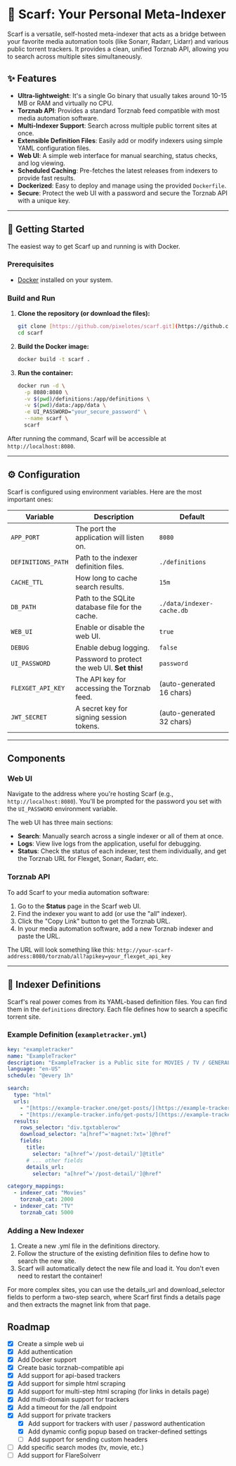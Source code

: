 # 🧣 Scarf: Your Personal Meta-Indexer

Scarf is a versatile, self-hosted meta-indexer that acts as a bridge between your favorite media automation tools (like Sonarr, Radarr, Lidarr) and various public torrent trackers. 
It provides a clean, unified Torznab API, allowing you to search across multiple sites simultaneously.

## ✨ Features

* **Ultra-lightweight**: It's a single Go binary that usually takes around 10-15 MB or RAM and virtually no CPU.
* **Torznab API**: Provides a standard Torznab feed compatible with most media automation software.
* **Multi-Indexer Support**: Search across multiple public torrent sites at once.
* **Extensible Definition Files**: Easily add or modify indexers using simple YAML configuration files.
* **Web UI**: A simple web interface for manual searching, status checks, and log viewing.
* **Scheduled Caching**: Pre-fetches the latest releases from indexers to provide fast results.
* **Dockerized**: Easy to deploy and manage using the provided `Dockerfile`.
* **Secure**: Protect the web UI with a password and secure the Torznab API with a unique key.

---

## 🚀 Getting Started

The easiest way to get Scarf up and running is with Docker.

### Prerequisites

* [Docker](https://docs.docker.com/get-docker/) installed on your system.

### Build and Run

1.  **Clone the repository (or download the files):**
    ```bash
    git clone [https://github.com/pixelotes/scarf.git](https://github.com/pixelotes/scarf.git)
    cd scarf
    ```

2.  **Build the Docker image:**
    ```bash
    docker build -t scarf .
    ```

3.  **Run the container:**
    ```bash
    docker run -d \
      -p 8080:8080 \
      -v $(pwd)/definitions:/app/definitions \
      -v $(pwd)/data:/app/data \
      -e UI_PASSWORD="your_secure_password" \
      --name scarf \
      scarf
    ```

After running the command, Scarf will be accessible at `http://localhost:8080`.

---

## ⚙️ Configuration

Scarf is configured using environment variables. Here are the most important ones:

| Variable          | Description                                                                 | Default                      |
| ----------------- | --------------------------------------------------------------------------- | ---------------------------- |
| `APP_PORT`        | The port the application will listen on.                                    | `8080`                       |
| `DEFINITIONS_PATH`| Path to the indexer definition files.                                       | `./definitions`              |
| `CACHE_TTL`       | How long to cache search results.                                           | `15m`                        |
| `DB_PATH`         | Path to the SQLite database file for the cache.                             | `./data/indexer-cache.db`    |
| `WEB_UI`          | Enable or disable the web UI.                                               | `true`                       |
| `DEBUG`           | Enable debug logging.                                                       | `false`                      |
| `UI_PASSWORD`     | Password to protect the web UI. **Set this!** | `password`                   |
| `FLEXGET_API_KEY` | The API key for accessing the Torznab feed.                                 | (auto-generated 16 chars)    |
| `JWT_SECRET`      | A secret key for signing session tokens.                                    | (auto-generated 32 chars)    |

---

##  Components

### Web UI

Navigate to the address where you're hosting Scarf (e.g., `http://localhost:8080`). You'll be prompted for the password you set with the `UI_PASSWORD` environment variable.

The web UI has three main sections:

* **Search**: Manually search across a single indexer or all of them at once.
* **Logs**: View live logs from the application, useful for debugging.
* **Status**: Check the status of each indexer, test them individually, and get the Torznab URL for Flexget, Sonarr, Radarr, etc.

### Torznab API

To add Scarf to your media automation software:

1.  Go to the **Status** page in the Scarf web UI.
2.  Find the indexer you want to add (or use the "all" indexer).
3.  Click the "Copy Link" button to get the Torznab URL.
4.  In your media automation software, add a new Torznab indexer and paste the URL.

The URL will look something like this: `http://your-scarf-address:8080/torznab/all?apikey=your_flexget_api_key`

---

## 🧩 Indexer Definitions

Scarf's real power comes from its YAML-based definition files. You can find them in the `definitions` directory. Each file defines how to search a specific torrent site.

### Example Definition (`exampletracker.yml`)

```yaml
key: "exampletracker"
name: "ExampleTracker"
description: "ExampleTracker is a Public site for MOVIES / TV / GENERAL"
language: "en-US"
schedule: "@every 1h"

search:
  type: "html"
  urls:
    - "[https://example-tracker.one/get-posts/](https://example-tracker.one/get-posts/){{if .Query}}keywords:{{.Query}}{{end}}"
    - "[https://example-tracker.info/get-posts/](https://example-tracker.one/get-posts/){{if .Query}}keywords:{{.Query}}{{end}}"
  results:
    rows_selector: "div.tgxtablerow"
    download_selector: "a[href^='magnet:?xt=']@href"
    fields:
      title:
        selector: "a[href^='/post-detail/']@title"
      # ... other fields
      details_url:
        selector: "a[href^='/post-detail/']@href"

category_mappings:
  - indexer_cat: "Movies"
    torznab_cat: 2000
  - indexer_cat: "TV"
    torznab_cat: 5000
```

### Adding a New Indexer
1. Create a new .yml file in the definitions directory.
2. Follow the structure of the existing definition files to define how to search the new site.
3. Scarf will automatically detect the new file and load it. You don't even need to restart the container!

For more complex sites, you can use the details_url and download_selector fields to perform a two-step search, where Scarf first finds a details page and then extracts the magnet link from that page.


## Roadmap

- [X] Create a simple web ui
- [X] Add authentication
- [X] Add Docker support
- [X] Create basic torznab-compatible api
- [X] Add support for api-based trackers
- [X] Add support for simple html scraping
- [X] Add support for multi-step html scraping (for links in details page)
- [X] Add multi-domain support for trackers
- [X] Add a timeout for the /all endpoint
- [X] Add support for private trackers
  - [X] Add support for trackers with user / password authentication
  - [X] Add dynamic config popup based on tracker-defined settings
  - [ ] Add support for sending custom headers
- [ ] Add specific search modes (tv, movie, etc.)
- [ ] Add support for FlareSolverr
